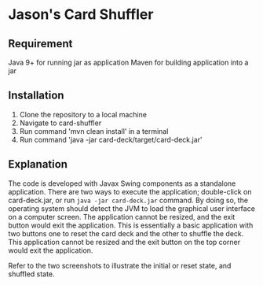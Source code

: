 # Jason's Card Shuffler

## Requirement

Java 9+ for running jar as application
Maven for building application into a jar

## Installation

1. Clone the repository to a local machine
2. Navigate to card-shuffler
3. Run command 'mvn clean install' in a terminal
4. Run command 'java -jar card-deck/target/card-deck.jar'

## Explanation
The code is developed with Javax Swing components as a standalone application. There are two ways to execute the application; double-click on card-deck.jar, or run `java -jar card-deck.jar` command. By doing so, the operating system should detect the JVM to load the graphical user interface on a computer screen. The application cannot be resized, and the exit button would exit the application. This is essentially a basic application with two buttons one to reset the card deck and the other to shuffle the deck. This application cannot be resized and the exit button on the top corner would exit the application.  

Refer to the two screenshots to illustrate the initial or reset state, and shuffled state. 

